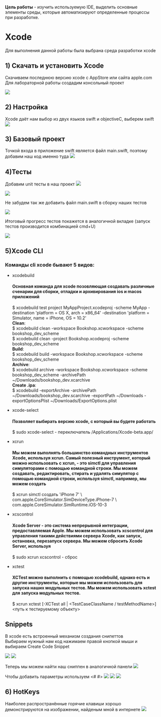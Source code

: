 **Цель работы** - изучить используемую IDE, выделить основные элементы среды, которые автоматизируют определенные процессы при разработке.

# Xcode
Для выполнения данной работы была выбрана среда разработки xcode

## 1) Скачать и установить Xcode
Скачиваем последнюю версию xcode с AppStore или сайта apple.com
Для лабораторной работы создадим консольный проект

 ![](https://github.com/bigfirestart/DevTools-Is-S4/blob/main/lab1/Devtools-xcode-lab1/sources/%D0%A1%D0%BD%D0%B8%D0%BC%D0%BE%D0%BA%20%D1%8D%D0%BA%D1%80%D0%B0%D0%BD%D0%B0%202021-03-15%20%D0%B2%2021.19.32.png)
 
 ## 2) Настройка
 Xcode даёт нам выбор из двух языков swift и objectiveC, выберем swift
 ![](https://github.com/bigfirestart/DevTools-Is-S4/blob/main/lab1/Devtools-xcode-lab1/sources/%D0%A1%D0%BD%D0%B8%D0%BC%D0%BE%D0%BA%20%D1%8D%D0%BA%D1%80%D0%B0%D0%BD%D0%B0%202021-03-15%20%D0%B2%2021.21.25.png)
 
 ## 3) Базовый проект
 Точкой входа в приложение swift является файл main.swift, поэтому добавим наш код именно туда 
 ![](https://github.com/bigfirestart/DevTools-Is-S4/blob/main/lab1/Devtools-xcode-lab1/sources/%D0%A1%D0%BD%D0%B8%D0%BC%D0%BE%D0%BA%20%D1%8D%D0%BA%D1%80%D0%B0%D0%BD%D0%B0%202021-03-16%20%D0%B2%2011.13.16.png)
 
 ## 4)Тесты
 Добавим unit тесты в наш проект
 ![](https://github.com/bigfirestart/DevTools-Is-S4/blob/main/lab1/Devtools-xcode-lab1/sources/%D0%A1%D0%BD%D0%B8%D0%BC%D0%BE%D0%BA%20%D1%8D%D0%BA%D1%80%D0%B0%D0%BD%D0%B0%202021-03-15%20%D0%B2%2021.30.51.png)
 
 ![](https://github.com/bigfirestart/DevTools-Is-S4/blob/main/lab1/Devtools-xcode-lab1/sources/%D0%A1%D0%BD%D0%B8%D0%BC%D0%BE%D0%BA%20%D1%8D%D0%BA%D1%80%D0%B0%D0%BD%D0%B0%202021-03-15%20%D0%B2%2021.31.03.png)
 
 Не забудем так же добавить файл main.swift в сборку наших тестов
  
 ![](https://github.com/bigfirestart/DevTools-Is-S4/blob/main/lab1/Devtools-xcode-lab1/sources/%D0%A1%D0%BD%D0%B8%D0%BC%D0%BE%D0%BA%20%D1%8D%D0%BA%D1%80%D0%B0%D0%BD%D0%B0%202021-03-15%20%D0%B2%2021.37.13.png)

 Итоговый прогресс тестов покажется в аналогичной вкладке (запуск тестов производится комбинацией cmd+U)
 
 ![](https://github.com/bigfirestart/DevTools-Is-S4/blob/main/lab1/Devtools-xcode-lab1/sources/%D0%A1%D0%BD%D0%B8%D0%BC%D0%BE%D0%BA%20%D1%8D%D0%BA%D1%80%D0%B0%D0%BD%D0%B0%202021-03-15%20%D0%B2%2021.59.19.png)
 
 ## 5)Xcode CLI
 ### Команды cli xcode бывают 5 видов:
 - xcodebuild
   #### Основная команда для xcode позовляющая создавать различные сченарии для сборки, отладки и архивирования ios и  macos приложений 
   $ xcodebuild test project MyAppProject.xcodeproj -scheme MyApp -destination 'platform = OS X, arch = x86_64'  -destination 'platform = Simulator, name = iPhone, OS = 10.2' <br />
   **Clean**: <br />
   $ xcodebuild clean -workspace Bookshop.xcworkspace -scheme bookshop_dev_scheme <br />
   $ xcodebuild clean -project Bookshop.xcodeproj -scheme bookshop_dev_scheme <br />
   **Build**: <br />
   $ xcodebuild build -workspace Bookshop.xcworkspace -scheme bookshop_dev_scheme <br />
   **Archive**: <br />
   $ xcodebuild archive -workspace Bookshop.xcworkspace -scheme bookshop_dev_scheme -archivePath ~/Downloads/bookshop_dev.xcarchive <br />
   **Create .ipa**: <br />
   $ xcodebuild -exportArchive -archivePath ~/Downloads/bookshop_dev.scarchive -exportPath ~/Downloads -exportOptionsPlist ~/Downloads/ExportOptions.plist <br />
 - xcode-select
   #### Позволяет выбирать версию xcode, с который вы будете работать 
   $ sudo xcode-select - переключатель /Applications/Xcode-beta.app/
 - xcrun
   #### Мы можем выполнять большинство командных инструментов Xcode, используя xcrun. Самый полезный инструмент, который можно использовать с xcrun, - это simctl для управления симуляторами с помощью командной строки. Мы можем создавать, редактировать, стирать и удалять симулятор с помощью командной строки, используя simctl, например, мы можем создать
   $ xcrun simctl создать 'iPhone 7' \ 
    com.apple.CoreSimulator.SimDeviceType.iPhone-7 \ 
    com.apple.CoreSimulator.SimRuntime.iOS-10-3
 - xcscontrol
   #### Xcode Server - это система непрерывной интеграции, предоставляемая Apple. Мы можем использовать xcscontrol для управления такими действиями сервера Xcode, как запуск, остановка, перезапуск сервера. Мы можем сбросить Xcode Server, используя
   $ sudo xcrun xcscontrol - сброс
 - xctest
   #### XCTest можно выполнить с помощью xcodebuild, однако есть и другие инструменты, которые мы можем использовать для запуска наших модульных тестов. Мы можем использовать xctest для запуска модульных тестов.
   
   $ xcrun xctest [-XCTest all | <TestCaseClassName / testMethodName>] <путь к тестируемому объекту>
   
   
## Snippets
В xcode есть встроенный механизм создания снипеттов </br>
Выбираем нужный нам код нажимаем правой кнопкой мыши и выбираем Create Code Snippet

![](https://github.com/bigfirestart/DevTools-Is-S4/blob/main/lab1/Devtools-xcode-lab1/sources/5.png)
![](https://github.com/bigfirestart/DevTools-Is-S4/blob/main/lab1/Devtools-xcode-lab1/sources/5_1.png)

Теперь мы можем найти наш сниппен в аналогичной панели 
![](https://github.com/bigfirestart/DevTools-Is-S4/blob/main/lab1/Devtools-xcode-lab1/sources/5_2.png)

Чтобы добавить параметры используем <# #>
![](https://github.com/bigfirestart/DevTools-Is-S4/blob/main/lab1/Devtools-xcode-lab1/sources/5_3.png)
![](https://github.com/bigfirestart/DevTools-Is-S4/blob/main/lab1/Devtools-xcode-lab1/sources/5_4.png)
![](https://github.com/bigfirestart/DevTools-Is-S4/blob/main/lab1/Devtools-xcode-lab1/sources/5_5.png)


## 6) HotKeys
Наиболее распространённые горячие клавиши хорошо демонстрируются на изображении, найденым мной в интернете
![](https://github.com/bigfirestart/DevTools-Is-S4/blob/main/lab1/Devtools-xcode-lab1/sources/6.png)




